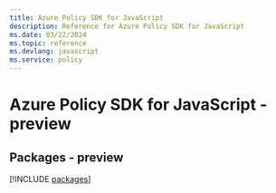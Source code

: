 ```yaml
---
title: Azure Policy SDK for JavaScript
description: Reference for Azure Policy SDK for JavaScript
ms.date: 03/22/2024
ms.topic: reference
ms.devlang: javascript
ms.service: policy
---
```

# Azure Policy SDK for JavaScript - preview
## Packages - preview
[!INCLUDE [packages](policy-index.md)]
